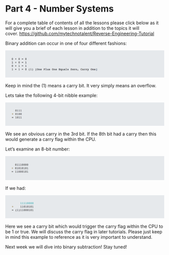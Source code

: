 # Part 4 - Number Systems

For a complete table of contents of all the lessons please click below as it will give you a brief of each lesson in addition to the topics it will cover.&nbsp;https://github.com/mytechnotalent/Reverse-Engineering-Tutorial

Binary addition can occur in one of four different fashions:

<div class="slate-resizable-image-embed slate-image-embed__resize-full-width"><img src="/imgs/1536919520880.jpg"/></div>

Keep in mind the (1) means a carry bit. It very simply means an overflow.

Lets take the following 4-bit nibble example:

<div class="slate-resizable-image-embed slate-image-embed__resize-full-width"><img src="/imgs/1536919547320.jpg"/></div>

We see an obvious carry in the 3rd bit. If the 8th bit had a carry then this would generate a carry flag within the CPU.

Let’s examine an 8-bit number:

<div class="slate-resizable-image-embed slate-image-embed__resize-full-width"><img src="/imgs/1536919574450.jpg"/></div>

If we had:

<div class="slate-resizable-image-embed slate-image-embed__resize-full-width"><img src="/imgs/1536919592305.jpg"/></div>

Here we see a carry bit which would trigger the carry flag within the CPU to be 1 or true. We will discuss the carry flag in later tutorials. Please just keep in mind this example to reference as it is very important to understand.

Next week we will dive into binary subtraction! Stay tuned!